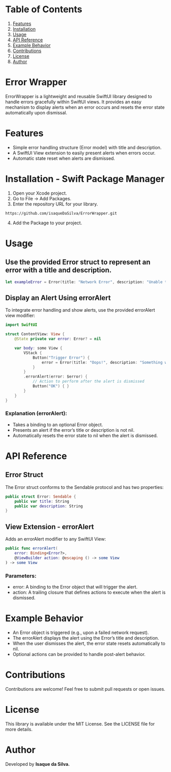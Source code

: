 # Table of Contents
1. [Features](#features)
2. [Installation](#installation-swift-Package-manager)
3. [Usage](#usage)
4. [API Reference](#api-reference)
5. [Example Behavior](#example-behavior)
6. [Contributions](#contributions)
7. [License](#license)
8. [Author](#author)

# Error Wrapper
ErrorWrapper is a lightweight and reusable SwiftUI library designed to handle errors gracefully within SwiftUI views. It provides an easy mechanism to display alerts when an error occurs and resets the error state automatically upon dismissal.

# Features
- Simple error handling structure (Error model) with title and description.
- A SwiftUI View extension to easily present alerts when errors occur.
- Automatic state reset when alerts are dismissed.

# Installation - Swift Package Manager
1. Open your Xcode project.
2. Go to File → Add Packages.
3. Enter the repository URL for your library.
```
https://github.com/isaqueDaSilva/ErrorWrapper.git
```
4. Add the Package to your project.

# Usage

## Use the provided Error struct to represent an error with a title and description.

``` swift
let exampleError = Error(title: "Network Error", description: "Unable to connect to the server.")
```

## Display an Alert Using errorAlert

To integrate error handling and show alerts, use the provided errorAlert view modifier:

``` swift
import SwiftUI

struct ContentView: View {
    @State private var error: Error? = nil

    var body: some View {
        VStack {
            Button("Trigger Error") {
                error = Error(title: "Oops!", description: "Something went wrong.")
            }
        }
        .errorAlert(error: $error) {
            // Action to perform after the alert is dismissed
            Button("OK") { }
        }
    }
}
```

### Explanation (errorAlert):
- Takes a binding to an optional Error object.
- Presents an alert if the error’s title or description is not nil.
- Automatically resets the error state to nil when the alert is dismissed.

# API Reference

## Error Struct

The Error struct conforms to the Sendable protocol and has two properties:

``` swift
public struct Error: Sendable {
    public var title: String
    public var description: String
}
```

## View Extension - errorAlert

Adds an errorAlert modifier to any SwiftUI View:

``` swift
public func errorAlert(
    error: Binding<Error?>,
    @ViewBuilder action: @escaping () -> some View
) -> some View
```
### Parameters:
- error: A binding to the Error object that will trigger the alert.
- action: A trailing closure that defines actions to execute when the alert is dismissed.

# Example Behavior
- An Error object is triggered (e.g., upon a failed network request).
- The errorAlert displays the alert using the Error’s title and description.
- When the user dismisses the alert, the error state resets automatically to nil.
- Optional actions can be provided to handle post-alert behavior.

# Contributions

Contributions are welcome! Feel free to submit pull requests or open issues.

# License

This library is available under the MIT License. See the LICENSE file for more details.

# Author

Developed by **Isaque da Silva.**
